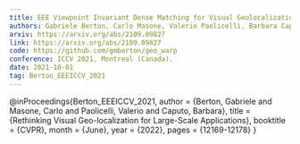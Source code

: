 ```yaml
---
title: EEE Viewpoint Invariant Dense Matching for Visual Geolocalization
authors: Gabriele Berton, Carlo Masone, Valerio Paolicelli, Barbara Caputo
arxiv: https://arxiv.org/abs/2109.09827
link: https://arxiv.org/abs/2109.09827
code: https://github.com/gmberton/geo_warp
conference: ICCV 2021, Montreal (Canada).
date: 2021-10-01
tag: Berton_EEEICCV_2021
---
```

@inProceedings{Berton_EEEICCV_2021,
    author    = {Berton, Gabriele and Masone, Carlo and Paolicelli, Valerio and Caputo, Barbara},
    title     = {Rethinking Visual Geo-localization for Large-Scale Applications},
    booktitle = {CVPR},
    month     = {June},
    year      = {2022},
    pages     = {12169-12178}
}
